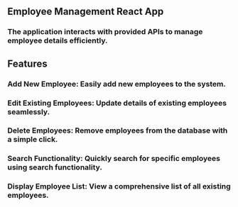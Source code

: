 ## Employee Management React App
### The application interacts with provided APIs to manage employee details efficiently.

## Features

### Add New Employee: Easily add new employees to the system.
### Edit Existing Employees: Update details of existing employees seamlessly.
### Delete Employees: Remove employees from the database with a simple click.
### Search Functionality: Quickly search for specific employees using search functionality.
### Display Employee List: View a comprehensive list of all existing employees.
